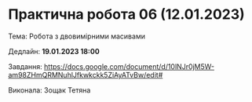# Практична робота 06 (12.01.2023)</b>

Тема: Робота з двовимірними масивами

Дедлайн: <b>19.01.2023 18:00</b>

Завдання: https://docs.google.com/document/d/10lNJr0jM5W-am98ZHmQRMNuhlJfkwkckk5ZiAyATvBw/edit#

Виконала: Зощак Тетяна
